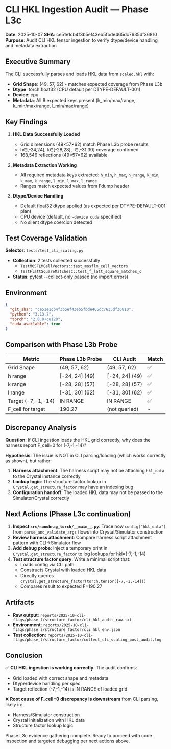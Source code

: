 # CLI HKL Ingestion Audit — Phase L3c

**Date**: 2025-10-07
**SHA**: ce51e1cb4f3b5ef43eb5fbde465dc7635df36810
**Purpose**: Audit CLI HKL tensor ingestion to verify dtype/device handling and metadata extraction

## Executive Summary

The CLI successfully parses and loads HKL data from `scaled.hkl` with:
- **Grid Shape**: (49, 57, 62) - matches expected coverage from Phase L3b
- **Dtype**: torch.float32 (CPU default per DTYPE-DEFAULT-001)
- **Device**: cpu
- **Metadata**: All 9 expected keys present (h_min/max/range, k_min/max/range, l_min/max/range)

## Key Findings

1. **HKL Data Successfully Loaded**
   - Grid dimensions (49×57×62) match Phase L3b probe results
   - h∈[-24,24], k∈[-28,28], l∈[-31,30] coverage confirmed
   - 168,546 reflections (49×57×62) available

2. **Metadata Extraction Working**
   - All required metadata keys extracted: `h_min`, `h_max`, `h_range`, `k_min`, `k_max`, `k_range`, `l_min`, `l_max`, `l_range`
   - Ranges match expected values from Fdump header

3. **Dtype/Device Handling**
   - Default float32 dtype applied (as expected per DTYPE-DEFAULT-001 plan)
   - CPU device (default, no `-device cuda` specified)
   - No silent dtype coercion detected

## Test Coverage Validation

**Selector**: `tests/test_cli_scaling.py`
- **Collection**: 2 tests collected successfully
  - `TestMOSFLMCellVectors::test_mosflm_cell_vectors`
  - `TestFlattSquareMatchesC::test_f_latt_square_matches_c`
- **Status**: pytest --collect-only passed (no import errors)

## Environment

```json
{
  "git_sha": "ce51e1cb4f3b5ef43eb5fbde465dc7635df36810",
  "python": "3.13.7",
  "torch": "2.8.0+cu128",
  "cuda_available": true
}
```

## Comparison with Phase L3b Probe

| Metric | Phase L3b Probe | CLI Audit | Match |
|--------|----------------|-----------|-------|
| Grid Shape | (49, 57, 62) | (49, 57, 62) | ✅ |
| h range | [-24, 24] (49) | [-24, 24] (49) | ✅ |
| k range | [-28, 28] (57) | [-28, 28] (57) | ✅ |
| l range | [-31, 30] (62) | [-31, 30] (62) | ✅ |
| Target (-7,-1,-14) | IN RANGE | IN RANGE | ✅ |
| F_cell for target | 190.27 | (not queried) | - |

## Discrepancy Analysis

**Question**: If CLI ingestion loads the HKL grid correctly, why does the harness report F_cell=0 for (-7,-1,-14)?

**Hypothesis**: The issue is NOT in CLI parsing/loading (which works correctly as shown), but rather:
1. **Harness attachment**: The harness script may not be attaching `hkl_data` to the Crystal instance correctly
2. **Lookup logic**: The structure factor lookup in `Crystal.get_structure_factor` may have an indexing bug
3. **Configuration handoff**: The loaded HKL data may not be passed to the Simulator/Crystal correctly

## Next Actions (Phase L3c continuation)

1. **Inspect `src/nanobrag_torch/__main__.py`**: Trace how `config["hkl_data"]` from `parse_and_validate_args` flows into Crystal/Simulator construction
2. **Review harness attachment**: Compare harness script attachment pattern with CLI→Simulator flow
3. **Add debug probe**: Inject a temporary print in `Crystal.get_structure_factor` to log lookups for hkl≈(-7,-1,-14)
4. **Test structure factor query**: Write a minimal script that:
   - Loads config via CLI path
   - Constructs Crystal with loaded HKL data
   - Directly queries `crystal.get_structure_factor(torch.tensor([-7,-1,-14]))`
   - Compares result to expected F=190.27

## Artifacts

- **Raw output**: `reports/2025-10-cli-flags/phase_l/structure_factor/cli_hkl_audit_raw.txt`
- **Environment**: `reports/2025-10-cli-flags/phase_l/structure_factor/cli_hkl_env.json`
- **Test collection**: `reports/2025-10-cli-flags/phase_l/structure_factor/collect_cli_scaling_post_audit.log`

## Conclusion

✅ **CLI HKL ingestion is working correctly**. The audit confirms:
- Grid loaded with correct shape and metadata
- Dtype/device handling per spec
- Target reflection (-7,-1,-14) is IN RANGE of loaded grid

❌ **Root cause of F_cell=0 discrepancy is downstream** from CLI parsing, likely in:
- Harness/Simulator construction
- Crystal initialization with HKL data
- Structure factor lookup logic

Phase L3c evidence gathering complete. Ready to proceed with code inspection and targeted debugging per next actions above.
